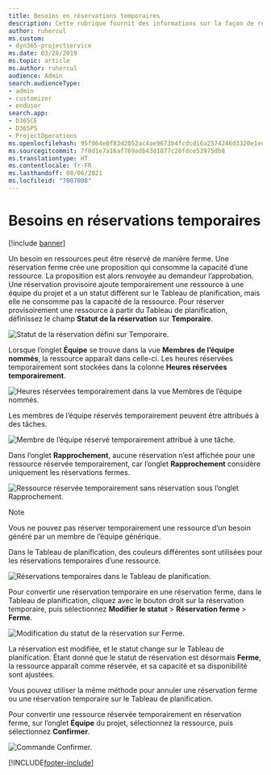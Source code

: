 ```yaml
---
title: Besoins en réservations temporaires
description: Cette rubrique fournit des informations sur la façon de réserver provisoirement des besoins.
author: ruhercul
ms.custom:
- dyn365-projectservice
ms.date: 03/28/2019
ms.topic: article
ms.author: ruhercul
audience: Admin
search.audienceType:
- admin
- customizer
- enduser
search.app:
- D365CE
- D365PS
- ProjectOperations
ms.openlocfilehash: 95f064e0f83d2052ac4ae9673b4fcdcd16a2574246d3320e1ed3798cd6ff062b
ms.sourcegitcommit: 7f8d1e7a16af769adb43d1877c28fdce53975db8
ms.translationtype: HT
ms.contentlocale: fr-FR
ms.lasthandoff: 08/06/2021
ms.locfileid: "7007008"
---
```

# <a name="soft-book-requirements"></a>Besoins en réservations temporaires

[!include [banner](../includes/psa-now-project-operations.md)]

Un besoin en ressources peut être réservé de manière ferme. Une réservation ferme crée une proposition qui consomme la capacité d’une ressource. La proposition est alors renvoyée au demandeur l’approbation. Une réservation provisoire ajoute temporairement une ressource à une équipe du projet et a un statut différent sur le Tableau de planification, mais elle ne consomme pas la capacité de la ressource. Pour réserver provisoirement une ressource à partir du Tableau de planification, définissez le champ **Statut de la réservation** sur **Temporaire**.

![Statut de la réservation défini sur Temporaire.](media/Resource-Management-image77.png)

Lorsque l’onglet **Équipe** se trouve dans la vue **Membres de l’équipe nommés**, la ressource apparaît dans celle-ci. Les heures réservées temporairement sont stockées dans la colonne **Heures réservées temporairement**.

![Heures réservées temporairement dans la vue Membres de l’équipe nommés.](media/Resource-Management-image78.png)

Les membres de l’équipe réservés temporairement peuvent être attribués à des tâches.

![Membre de l’équipe réservé temporairement attribué à une tâche.](media/Resource-Management-image79.png)

Dans l’onglet **Rapprochement**, aucune réservation n’est affichée pour une ressource réservée temporairement, car l’onglet **Rapprochement** considère uniquement les réservations fermes.

![Ressource réservée temporairement sans réservation sous l’onglet Rapprochement.](media/Resource-Management-image80.png)

> [!NOTE]
> Vous ne pouvez pas réserver temporairement une ressource d’un besoin généré par un membre de l’équipe générique.

Dans le Tableau de planification, des couleurs différentes sont utilisées pour les réservations temporaires d’une ressource.

![Réservations temporaires dans le Tableau de planification.](media/Resource-Management-image81.png)

Pour convertir une réservation temporaire en une réservation ferme, dans le Tableau de planification, cliquez avec le bouton droit sur la réservation temporaire, puis sélectionnez **Modifier le statut** \> **Réservation ferme** \> **Ferme**.

![Modification du statut de la réservation sur Ferme.](media/Resource-Management-image82.png)

La réservation est modifiée, et le statut change sur le Tableau de planification. Étant donné que le statut de réservation est désormais **Ferme**, la ressource apparaît comme réservée, et sa capacité et sa disponibilité sont ajustées.

Vous pouvez utiliser la même méthode pour annuler une réservation ferme ou une réservation temporaire sur le Tableau de planification.

Pour convertir une ressource réservée temporairement en réservation ferme, sur l’onglet **Équipe** du projet, sélectionnez la ressource, puis sélectionnez **Confirmer**.

![Commande Confirmer.](media/Resource-Management-image83.png)


[!INCLUDE[footer-include](../includes/footer-banner.md)]